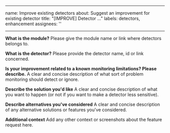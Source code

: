 <!-- START doctoc generated TOC please keep comment here to allow auto update -->
<!-- DON'T EDIT THIS SECTION, INSTEAD RE-RUN doctoc TO UPDATE -->



<!-- END doctoc generated TOC please keep comment here to allow auto update -->

---
name: Improve existing detectors
about: Suggest an improvement for existing detector
title: "[IMPROVE] Detector ..."
labels: detectors, enhancement
assignees: ''

---

**What is the module?**
Please give the module name or link where detectors belongs to.

**What is the detector?**
Please provide the detector name, id or link concerned.

**Is your improvement related to a known monitoring limitations? Please describe.**
A clear and concise description of what sort of problem monitoring should detect or ignore.

**Describe the solution you'd like**
A clear and concise description of what you want to happen (or not if you want to make a detector less sensitive).

**Describe alternatives you've considered**
A clear and concise description of any alternative solutions or features you've considered.

**Additional context**
Add any other context or screenshots about the feature request here.
